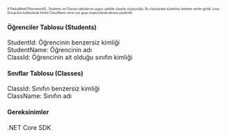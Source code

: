 <span style="font-size:0.5em;"># PatikaWeek7Homework5 , Students ve Classes tablolarına uygun şekilde classlar oluşturuldu. Bu classlardan türetilmiş listelere veriler girildi. Linq-GroupJoin kullanılarak herbir ClassName verisi için grup oluşturularak ekrana yazdırıldı.

<H4>Öğrenciler Tablosu (Students)</H4>
StudentId: Öğrencinin benzersiz kimliği<br>
StudentName: Öğrencinin adı<br>
ClassId: Öğrencinin ait olduğu sınıfın kimliği<br>

<H4>Sınıflar Tablosu (Classes)</H4>
ClassId: Sınıfın benzersiz kimliği<br>
ClassName: Sınıfın adı<br>

<H4>Gereksinimler</H4>
.NET Core SDK<br>
</span>

